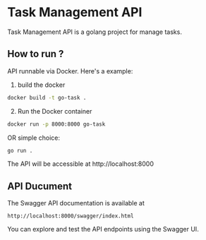 # Task Management API

Task Management API is a golang project for manage tasks.

## How to run ?

API runnable via Docker. Here's a example:

1. build the docker
```bash
docker build -t go-task .
```
2. Run the Docker container
```bash
docker run -p 8000:8000 go-task
```
OR simple choice:
```bash
go run .
```

The API will be accessible at http://localhost:8000

## API Ducument


The Swagger API documentation is available at 
```
http://localhost:8000/swagger/index.html
```
You can explore and test the API endpoints using the Swagger UI.

